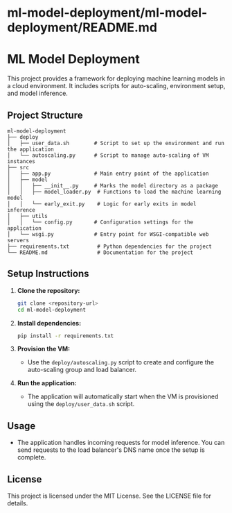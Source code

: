 # ml-model-deployment/ml-model-deployment/README.md

# ML Model Deployment

This project provides a framework for deploying machine learning models in a cloud environment. It includes scripts for auto-scaling, environment setup, and model inference.

## Project Structure

```
ml-model-deployment
├── deploy
│   ├── user_data.sh        # Script to set up the environment and run the application
│   └── autoscaling.py      # Script to manage auto-scaling of VM instances
├── src
│   ├── app.py              # Main entry point of the application
│   ├── model
│   │   ├── __init__.py     # Marks the model directory as a package
│   │   ├── model_loader.py  # Functions to load the machine learning model
│   │   └── early_exit.py    # Logic for early exits in model inference
│   ├── utils
│   │   └── config.py       # Configuration settings for the application
│   └── wsgi.py             # Entry point for WSGI-compatible web servers
├── requirements.txt         # Python dependencies for the project
└── README.md                # Documentation for the project
```

## Setup Instructions

1. **Clone the repository:**
   ```bash
   git clone <repository-url>
   cd ml-model-deployment
   ```

2. **Install dependencies:**
   ```bash
   pip install -r requirements.txt
   ```

3. **Provision the VM:**
   - Use the `deploy/autoscaling.py` script to create and configure the auto-scaling group and load balancer.

4. **Run the application:**
   - The application will automatically start when the VM is provisioned using the `deploy/user_data.sh` script.

## Usage

- The application handles incoming requests for model inference. You can send requests to the load balancer's DNS name once the setup is complete.

## License

This project is licensed under the MIT License. See the LICENSE file for details.